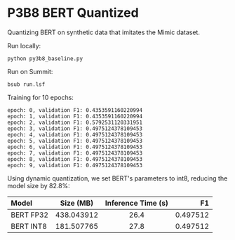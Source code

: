 # P3B8 BERT Quantized

Quantizing BERT on synthetic data that imitates the Mimic dataset.

Run locally:

```
python py3b8_baseline.py
```

Run on Summit:

```
bsub run.lsf
```

Training for 10 epochs:

```
epoch: 0, validation F1: 0.4353591160220994
epoch: 1, validation F1: 0.4353591160220994
epoch: 2, validation F1: 0.5792531120331951
epoch: 3, validation F1: 0.4975124378109453
epoch: 4, validation F1: 0.4975124378109453
epoch: 5, validation F1: 0.4975124378109453
epoch: 6, validation F1: 0.4975124378109453
epoch: 7, validation F1: 0.4975124378109453
epoch: 8, validation F1: 0.4975124378109453
epoch: 9, validation F1: 0.4975124378109453
```

Using dynamic quantization, we set BERT's parameters to int8,
reducing the model size by 82.8%:

| Model     | Size (MB)  | Inference Time (s) |       F1 |
| :-------- | :--------: | :----------------: | -------: |
| BERT FP32 | 438.043912 |        26.4        | 0.497512 |
| BERT INT8 | 181.507765 |        27.8        | 0.497512 |

